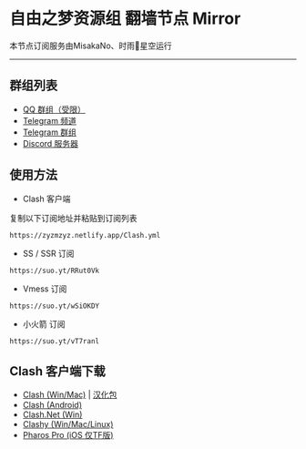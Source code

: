 # 自由之梦资源组 翻墙节点 Mirror

本节点订阅服务由MisakaNo、时雨🌌星空运行

---

## 群组列表

- [QQ 群组（受限）](https://jq.qq.com/?k=EYO8pnWi)
- [Telegram 频道](http://t.me/FreedomResources)
- [Telegram 群组](http://t.me/FreedomResourcesChat)
- [Discord 服务器](https://disboard.org/server/824051331693281280)

## 使用方法

- Clash 客户端

复制以下订阅地址并粘贴到订阅列表

```
https://zyzmzyz.netlify.app/Clash.yml
```

- SS / SSR 订阅

```
https://suo.yt/RRut0Vk
```

- Vmess 订阅

```
https://suo.yt/wSiOKDY
```

- 小火箭 订阅

```
https://suo.yt/vT7ranl
```

## Clash 客户端下载
- [Clash (Win/Mac)](https://github.com/Fndroid/clash_for_windows_pkg/releases) | [汉化包](https://t.me/ClashR_for_Windows_Channel)
- [Clash (Android)](https://github.com/Kr328/ClashForAndroid/releases)
- [Clash.Net (Win)](https://github.com/ClashDotNetFramework/ClashDotNetFramework/releases)
- [Clashy (Win/Mac/Linux)](https://github.com/SpongeNobody/Clashy/releases)
- [Pharos Pro (iOS 仅TF版)](https://youtu.be/jdSCBi9IEro)

